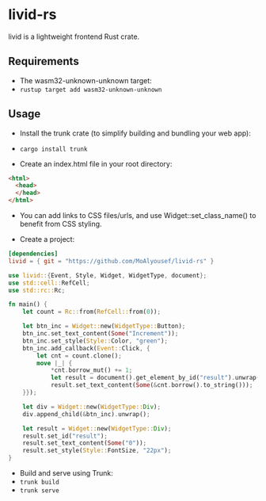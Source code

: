 # livid-rs

livid is a lightweight frontend Rust crate.

## Requirements
- The wasm32-unknown-unknown target:
- `rustup target add wasm32-unknown-unknown`

## Usage
- Install the trunk crate (to simplify building and bundling your web app):
- `cargo install trunk`

- Create an index.html file in your root directory:
```html
<html>
  <head>
  </head>
</html>
```
* You can add links to CSS files/urls, and use Widget::set_class_name() to benefit from CSS styling.

- Create a project:
```toml
[dependencies]
livid = { git = "https://github.com/MoAlyousef/livid-rs" }
```

```rust
use livid::{Event, Style, Widget, WidgetType, document};
use std::cell::RefCell;
use std::rc::Rc;

fn main() {
    let count = Rc::from(RefCell::from(0));

    let btn_inc = Widget::new(WidgetType::Button);
    btn_inc.set_text_content(Some("Increment"));
    btn_inc.set_style(Style::Color, "green");
    btn_inc.add_callback(Event::Click, {
        let cnt = count.clone();
        move |_| {
            *cnt.borrow_mut() += 1;
            let result = document().get_element_by_id("result").unwrap();
            result.set_text_content(Some(&cnt.borrow().to_string()));
    }});

    let div = Widget::new(WidgetType::Div);
    div.append_child(&btn_inc).unwrap();

    let result = Widget::new(WidgetType::Div);
    result.set_id("result");
    result.set_text_content(Some("0"));
    result.set_style(Style::FontSize, "22px");
}
```

- Build and serve using Trunk:
- `trunk build`
- `trunk serve`